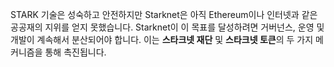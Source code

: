 STARK 기술은 성숙하고 안전하지만 Starknet은 아직 Ethereum이나 인터넷과 같은 공공재의 지위를 얻지 못했습니다. Starknet이 이 목표를 달성하려면 거버넌스, 운영 및 개발이 계속해서 분산되어야 합니다. 이는 **스타크넷 재단** 및 **스타크넷 토큰**의 두 가지 메커니즘을 통해 촉진됩니다.